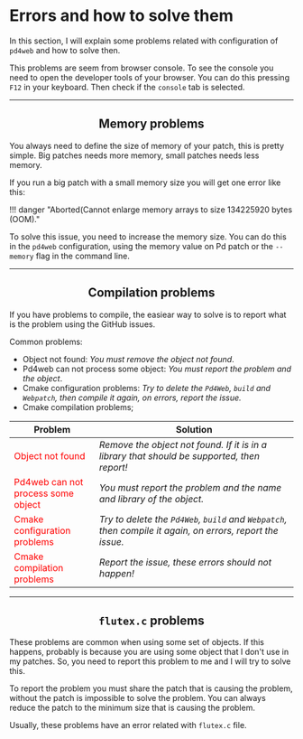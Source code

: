 # Errors and how to solve them

In this section, I will explain some problems related with configuration of `pd4web` and how to solve then.

This problems are seem from browser console. To see the console you need to open the developer tools of your browser. You can do this pressing `F12` in your keyboard. Then check if the `console` tab is selected.

---

<h2 align="center">Memory problems</h2>

You always need to define the size of memory of your patch, this is pretty simple. Big patches needs more memory, small patches needs less memory.

If you run a big patch with a small memory size you will get one error like this:

!!! danger "Aborted(Cannot enlarge memory arrays to size 134225920 bytes (OOM)."

To solve this issue, you need to increase the memory size. You can do this in the `pd4web` configuration, using the memory value on Pd patch or the `--memory` flag in the command line.

---

<h2 align="center">Compilation problems</h2>

If you have problems to compile, the easiear way to solve is to report what is the problem using the GitHub issues. 

Common problems:

- Object not found: _You must remove the object not found_.
- Pd4web can not process some object: _You must report the problem and the object_.
- Cmake configuration problems: _Try to delete the `Pd4Web`, `build` and `Webpatch`, then compile it again, on errors, report the issue._
- Cmake compilation problems;

<style>
    .problem {
        color: red;
    }
</style>

<table class="special-table">
    <thead>
        <tr>
          <th style="width: 30%">Problem</th>
          <th>Solution</th>
        </tr>
    </thead>
    <tbody>
        <tr>
          <td class="problem">Object not found</td>
          <td><em>Remove the object not found. If it is in a library that should be supported, then report!</em></td> 
        </tr>
        <tr>
          <td class="problem">Pd4web can not process some object</td>
          <td><em>You must report the problem and the name and library of the object.</em></td>
        </tr>
        <tr>
          <td class="problem">Cmake configuration problems</td>
          <td><em>Try to delete the <code>Pd4Web</code>, <code>build</code> and <code>Webpatch</code>, then compile it again, on errors, report the issue.</em></td>
        </tr>
        <tr>
          <td class="problem">Cmake compilation problems</td>
          <td><em>Report the issue, these errors should not happen!</em></td>
        </tr>
    </tbody>
</table>


---

<h2 align="center"><code>flutex.c</code> problems</h2>

These problems are common when using some set of objects. If this happens, probably is because you are using some object that I don't use in my patches. So, you need to report this problem to me and I will try to solve this. 

To report the problem you must share the patch that is causing the problem, without the patch is impossible to solve the problem. You can always reduce the patch to the minimum size that is causing the problem. 

Usually, these problems have an error related with `flutex.c` file.
